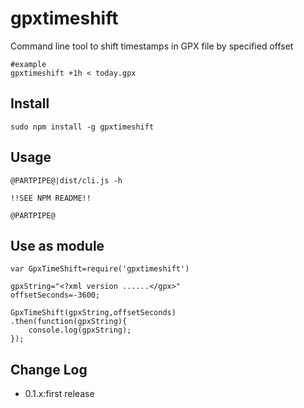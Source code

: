 gpxtimeshift
==========

Command line tool to shift timestamps in GPX file by specified offset

```
#example
gpxtimeshift +1h < today.gpx
```

## Install

```
sudo npm install -g gpxtimeshift
```

## Usage

```
@PARTPIPE@|dist/cli.js -h

!!SEE NPM README!!

@PARTPIPE@
```

## Use as module

```
var GpxTimeShift=require('gpxtimeshift')

gpxString="<?xml version ......</gpx>"
offsetSeconds=-3600;

GpxTimeShift(gpxString,offsetSeconds)
.then(function(gpxString){
	console.log(gpxString);
});
```

## Change Log

- 0.1.x:first release
